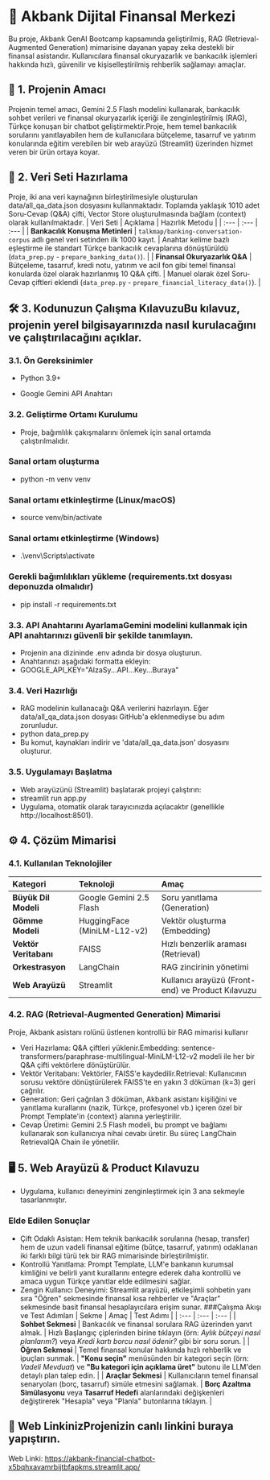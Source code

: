 # 🏦 Akbank Dijital Finansal Merkezi
Bu proje, Akbank GenAI Bootcamp kapsamında geliştirilmiş, RAG (Retrieval-Augmented Generation) mimarisine dayanan yapay zeka destekli bir finansal asistandır. Kullanıcılara finansal okuryazarlık ve bankacılık işlemleri hakkında hızlı, güvenilir ve kişiselleştirilmiş rehberlik sağlamayı amaçlar.
## 🎯 1. Projenin Amacı
Projenin temel amacı, Gemini 2.5 Flash modelini kullanarak, bankacılık sohbet verileri ve finansal okuryazarlık içeriği ile zenginleştirilmiş (RAG), Türkçe konuşan bir chatbot geliştirmektir.Proje, hem temel bankacılık sorularını yanıtlayabilen hem de kullanıcılara bütçeleme, tasarruf ve yatırım konularında eğitim verebilen bir web arayüzü (Streamlit) üzerinden hizmet veren bir ürün ortaya koyar.
## 💾 2. Veri Seti Hazırlama
Proje, iki ana veri kaynağının birleştirilmesiyle oluşturulan data/all_qa_data.json dosyasını kullanmaktadır. Toplamda yaklaşık 1010 adet Soru-Cevap (Q&A) çifti, Vector Store oluşturulmasında bağlam (context) olarak kullanılmaktadır.
| Veri Seti | Açıklama | Hazırlık Metodu |
| :--- | :--- | :--- |
| **Bankacılık Konuşma Metinleri** | `talkmap/banking-conversation-corpus` adlı genel veri setinden ilk 1000 kayıt. | Anahtar kelime bazlı eşleştirme ile standart Türkçe bankacılık cevaplarına dönüştürüldü (`data_prep.py` - `prepare_banking_data()`). |
| **Finansal Okuryazarlık Q&A** | Bütçeleme, tasarruf, kredi notu, yatırım ve acil fon gibi temel finansal konularda özel olarak hazırlanmış 10 Q&A çifti. | Manuel olarak özel Soru-Cevap çiftleri eklendi (`data_prep.py` - `prepare_financial_literacy_data()`). |

## 🛠️ 3. Kodunuzun Çalışma KılavuzuBu kılavuz, projenin yerel bilgisayarınızda nasıl kurulacağını ve çalıştırılacağını açıklar.
### 3.1. Ön Gereksinimler
* Python 3.9+

* Google Gemini API Anahtarı
### 3.2. Geliştirme Ortamı Kurulumu
* Proje, bağımlılık çakışmalarını önlemek için sanal ortamda çalıştırılmalıdır.

### Sanal ortam oluşturma
* python -m venv venv

### Sanal ortamı etkinleştirme (Linux/macOS)
* source venv/bin/activate

### Sanal ortamı etkinleştirme (Windows)
* .\venv\Scripts\activate

### Gerekli bağımlılıkları yükleme (requirements.txt dosyası deponuzda olmalıdır)
* pip install -r requirements.txt 

### 3.3. API Anahtarını AyarlamaGemini modelini kullanmak için API anahtarınızı güvenli bir şekilde tanımlayın.
* Projenin ana dizininde .env adında bir dosya oluşturun.
* Anahtarınızı aşağıdaki formatta ekleyin:
* GOOGLE_API_KEY="AIzaSy...API...Key...Buraya"
### 3.4. Veri Hazırlığı
* RAG modelinin kullanacağı Q&A verilerini hazırlayın. Eğer data/all_qa_data.json dosyası GitHub'a eklenmediyse bu adım zorunludur.
* python data_prep.py
* Bu komut, kaynakları indirir ve 'data/all_qa_data.json' dosyasını oluşturur.

### 3.5. Uygulamayı Başlatma
* Web arayüzünü (Streamlit) başlatarak projeyi çalıştırın:
* streamlit run app.py
* Uygulama, otomatik olarak tarayıcınızda açılacaktır (genellikle http://localhost:8501).
## ⚙️ 4. Çözüm Mimarisi
### 4.1. Kullanılan Teknolojiler
| Kategori | Teknoloji | Amaç |
| :--- | :--- | :--- |
| **Büyük Dil Modeli** | Google Gemini 2.5 Flash | Soru yanıtlama (Generation) |
| **Gömme Modeli** | HuggingFace (MiniLM-L12-v2) | Vektör oluşturma (Embedding) |
| **Vektör Veritabanı** | FAISS | Hızlı benzerlik araması (Retrieval) |
| **Orkestrasyon** | LangChain | RAG zincirinin yönetimi |
| **Web Arayüzü** | Streamlit | Kullanıcı arayüzü (Front-end) ve Product Kılavuzu |
### 4.2. RAG (Retrieval-Augmented Generation) Mimarisi
Proje, Akbank asistanı rolünü üstlenen kontrollü bir RAG mimarisi kullanır
* Veri Hazırlama: Q&A çiftleri yüklenir.Embedding: sentence-transformers/paraphrase-multilingual-MiniLM-L12-v2 modeli ile her bir Q&A çifti vektörlere dönüştürülür.
* Vektör Veritabanı: Vektörler, FAISS'e kaydedilir.Retrieval: Kullanıcının sorusu vektöre dönüştürülerek FAISS'te en yakın 3 döküman (k=3) geri çağrılır.
* Generation: Geri çağrılan 3 döküman, Akbank asistanı kişiliğini ve yanıtlama kurallarını (nazik, Türkçe, profesyonel vb.) içeren özel bir Prompt Template'in {context} alanına yerleştirilir.
* Cevap Üretimi: Gemini 2.5 Flash modeli, bu prompt ve bağlamı kullanarak son kullanıcıya nihai cevabı üretir. Bu süreç LangChain RetrievalQA Chain ile yönetilir.
## 🖥️ 5. Web Arayüzü & Product Kılavuzu
* Uygulama, kullanıcı deneyimini zenginleştirmek için 3 ana sekmeyle tasarlanmıştır.
### Elde Edilen Sonuçlar
* Çift Odaklı Asistan: Hem teknik bankacılık sorularına (hesap, transfer) hem de uzun vadeli finansal eğitime (bütçe, tasarruf, yatırım) odaklanan iki farklı bilgi türü tek bir RAG mimarisinde birleştirilmiştir.
* Kontrollü Yanıtlama: Prompt Template, LLM'e bankanın kurumsal kimliğini ve belirli yanıt kurallarını entegre ederek daha kontrollü ve amaca uygun Türkçe yanıtlar elde edilmesini sağlar.
* Zengin Kullanıcı Deneyimi: Streamlit arayüzü, etkileşimli sohbetin yanı sıra "Öğren" sekmesinde finansal kısa rehberler ve "Araçlar" sekmesinde basit finansal hesaplayıcılara erişim sunar.
###Çalışma Akışı ve Test Adımları
| Sekme | Amaç | Test Adımı |
| :--- | :--- | :--- |
| **Sohbet Sekmesi** | Bankacılık ve finansal sorulara RAG üzerinden yanıt almak. | Hızlı Başlangıç çiplerinden birine tıklayın (örn: *Aylık bütçeyi nasıl planlarım?*) veya *Kredi kartı borcu nasıl ödenir?* gibi bir soru sorun. |
| **Öğren Sekmesi** | Temel finansal konular hakkında hızlı rehberlik ve ipuçları sunmak. | **"Konu seçin"** menüsünden bir kategori seçin (örn: *Vadeli Mevduat*) ve **"Bu kategori için açıklama üret"** butonu ile LLM'den detaylı plan talep edin. |
| **Araçlar Sekmesi** | Kullanıcıların temel finansal senaryoları (borç, tasarruf) simüle etmesini sağlamak. | **Borç Azaltma Simülasyonu** veya **Tasarruf Hedefi** alanlarındaki değişkenleri değiştirerek "Hesapla" veya "Planla" butonlarına tıklayın. |
## 🔗 Web LinkinizProjenizin canlı linkini buraya yapıştırın.
Web Linki: https://akbank-financial-chatbot-x5bqhxavamrbijtbfapkms.streamlit.app/
